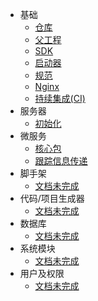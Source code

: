 * 基础
  * [仓库](/base/repo.md "仓库")
  * [父工程](/base/parent.md "父工程")
  * [SDK](/base/sdk.md "SDK")
  * [启动器](/base/starter.md "启动器")
  * [规范](/base/standard.md "规范")
  * [Nginx](/base/nginx.md "Nginx")
  * [持续集成(CI)](/base/jenkins.md "CI")
* 服务器
  * [初始化](/server/init.md "服务器初始化")
* 微服务
  * [核心包](/micro/core.md "核心包")
  * [跟踪信息传递](/micro/trace.md "跟踪信息传递")
* 脚手架
  * [文档未完成](/md/demo.md "脚手架")
* 代码/项目生成器
  * [文档未完成](/md/gen.md "代码/项目生成器")
* 数据库
  * [文档未完成](/md/db.md "数据库")
* 系统模块
  * [文档未完成](/md/sys.md "系统模块")
* 用户及权限
  * [文档未完成](/md/cas.md "用户及权限")
